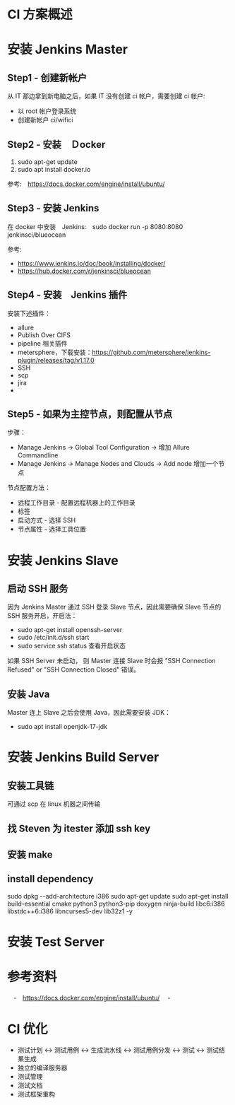 # CI 方案概述

# 安装 Jenkins Master

## Step1 - 创建新帐户

从 IT 那边拿到新电脑之后，如果 IT 没有创建 ci 帐户，需要创建 ci 帐户:

 - 以 root 帐户登录系统
 - 创建新帐户 ci/wifici

## Step2 - 安装　Ｄocker

1. sudo apt-get update
3. sudo apt install docker.io

参考:　https://docs.docker.com/engine/install/ubuntu/

## Step3 - 安装 Jenkins

在 docker 中安装　Jenkins:　sudo docker run -p 8080:8080 jenkinsci/blueocean

参考:

 - https://www.jenkins.io/doc/book/installing/docker/
 - https://hub.docker.com/r/jenkinsci/blueocean

## Step4 - 安装　Jenkins 插件

安装下述插件：

 - allure
 - Publish Over CIFS
 - pipeline 相关插件
 - metersphere，下载安装：https://github.com/metersphere/jenkins-plugin/releases/tag/v1.17.0
 - SSH
 - scp
 - jira
 - 

## Step5 - 如果为主控节点，则配置从节点

步骤：

 - Manage Jenkins -> Global Tool Configuration -> 增加 Allure Commandline
 - Manage Jenkins -> Manage Nodes and Clouds -> Add node 增加一个节点

节点配置方法：

  - 远程工作目录 - 配置远程机器上的工作目录
  - 标签
  - 启动方式 - 选择 SSH
  - 节点属性 - 选择工具位置

# 安装 Jenkins Slave

## 启动 SSH 服务

因为 Jenkins Master 通过 SSH 登录 Slave 节点，因此需要确保 Slave 节点的 SSH 服务开启，开启法：

 - sudo apt-get install openssh-server
 - sudo /etc/init.d/ssh start
 - sudo service ssh status 查看开启状态

如果 SSH Server 未启动， 则 Master 连接 Slave 时会报 "SSH Connection Refused" or "SSH Connection Closed" 错误。


## 安装 Java

Master 连上 Slave 之后会使用 Java，因此需要安装 JDK：

 - sudo apt install openjdk-17-jdk


# 安装 Jenkins Build Server

## 安装工具链

可通过 scp 在 linux 机器之间传输

## 找 Steven 为 itester 添加 ssh key

## 安装 make

## install dependency

sudo dpkg --add-architecture i386
sudo apt-get update
sudo apt-get install build-essential cmake python3 python3-pip doxygen ninja-build libc6:i386 libstdc++6:i386 libncurses5-dev lib32z1 -y


# 安装 Test Server

# 参考资料

　-　https://docs.docker.com/engine/install/ubuntu/
　-　

# CI 优化

 - 测试计划 <-> 测试用例 <-> 生成流水线 <-> 测试用例分发 <-> 测试 <-> 测试结果生成
 - 独立的编译服务器
 - 测试管理
 - 测试文档
 - 测试框架重构
